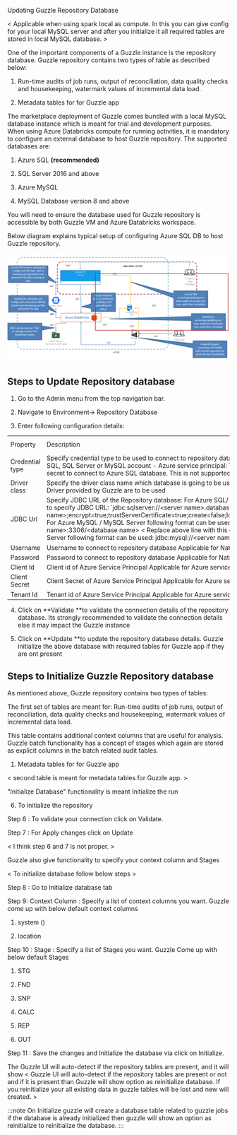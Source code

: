 Updating Guzzle Repository Database

< Applicable when using spark local as compute. In this you can give config for your local MySQL server and after you initialize it all required tables are stored in local MySQL database. >

One of the important components of a Guzzle instance is the repository database. Guzzle repository contains two types of table as described below: 

1. Run-time audits of job runs, output of reconciliation, data quality checks and housekeeping, watermark values of incremental data load. 

2. Metadata tables for for Guzzle app

The marketplace deployment of Guzzle comes bundled with a local MySQL database instance which is meant for trial and development purposes. When using Azure Databricks compute for running activities, it is mandatory to configure an external database to host Guzzle repository. The supported databases are: 

1. Azure SQL **(recommended)**

2. SQL Server 2016 and above

3. Azure MySQL

4. MySQL Database version 8 and above

You will need to ensure the database used for Guzzle repository is accessible by both Guzzle VM and Azure Databricks workspace.

Below diagram explains typical setup of configuring Azure SQL DB to host Guzzle repository.  

![repository database](/img/docs/how-to-guides/administrator/environment-config/repository_db01.png)

## Steps to Update Repository database

1. Go to the Admin menu from the top navigation bar.

2. Navigate to Environment-> Repository Database

3. Enter following configuration details:

<table>
  <tr>
    <td>Property </td>
    <td>Description</td>
    <td>Default Value</td>
    <td>Required</td>
  </tr>
  <tr>
    <td>Credential type</td>
    <td>Specify credential type to be used to connect to repository database:
- Native : This is native Azure SQL, SQL Server or MySQL account
- Azure service principal: To use Azure service principal and secret to connect to Azure SQL database. This is not supported for other database</td>
    <td>Native</td>
    <td>Yes</td>
  </tr>
  <tr>
    <td>Driver class</td>
    <td>Specify the driver class name which database is going to be used.
This can be left empty if standard Driver provided by Guzzle are to be used
</td>
    <td>None</td>
    <td>Yes</td>
  </tr>
  <tr>
    <td>JDBC Url</td>
    <td>Specify JDBC URL of the Repository database:
For Azure SQL/ SQL server, you can use below format to specify JDBC URL:
`jdbc:sqlserver://&lt;server name&gt;.database.windows.net;database=&lt;database name&gt;;encrypt=true;trustServerCertificate=true;create=false;loginTimeout=30;socketKeepAlive=true`
For Azure MySQL / MySQL Server following format can be used: jdbc:mysql://&lt;server name&gt;:3306/&lt;database name&gt;
      < Replace above line with this one 
               -For "Local" MySQL / MySQL Server following format can be used: jdbc:mysql://&lt;server name&gt;:3306/&lt;database name&gt; >
    </td>
    <td>None</td>
    <td>Yes</td>
  </tr>
  <tr>
    <td>Username</td>
    <td>Username to connect to repository database 
Applicable for Native credential type</td>
    <td>None</td>
    <td>Yes</td>
  </tr>
  <tr>
    <td>Password</td>
    <td>Password to connect to repository database Applicable for Native credential type</td>
    <td>None</td>
    <td>Yes</td>
  </tr>
  <tr>
    <td>Client Id</td>
    <td>Client id of Azure Service Principal
Applicable for Azure service principal credential type</td>
    <td>None</td>
    <td>Yes</td>
  </tr>
  <tr>
    <td>Client Secret</td>
    <td>Client Secret of Azure Service Principal
Applicable for Azure service principal credential type</td>
    <td>None</td>
    <td>Yes</td>
  </tr>
  <tr>
    <td>Tenant Id</td>
    <td>Tenant id of Azure Service Principal
Applicable for Azure service principal credential type</td>
    <td>None</td>
    <td>Yes</td>
  </tr>
</table>


4. Click on **Validate **to validate the connection details of the repository database. Its strongly recommended to validate the connection details else it may impact the Guzzle instance

5. Click on **Update **to update the repository database details. Guzzle initialize the above database with required tables for Guzzle app if they are ont present

## Steps to Initialize Guzzle Repository database

As mentioned above, Guzzle repository contains two types of tables:

The first set of tables are meant for: Run-time audits of job runs, output of reconciliation, data quality checks and housekeeping, watermark values of incremental data load. 

This table contains additional context columns that are useful for analysis. Guzzle batch functionality has a concept of stages which again are stored as explicit columns in the batch related audit tables. 

1. Metadata tables for for Guzzle app

< second table is meant for metadata tables for Guzzle app. >

"Initialize Database" functionality is meant Initialize the run 

6. To initialize the repository 

Step 6 : To validate your connection click on Validate.

Step 7 : For Apply changes click on Update

< I think step 6 and 7 is not proper. >

Guzzle also give functionality to specify your context column and Stages

< To initialize database follow below steps >

Step 8 : Go to Initialize database tab 

Step 9: Context Column : Specify a list of context columns you want. Guzzle come up with below default context columns 

1. system (<batch>)

2. location

Step 10 : Stage : Specify a list of Stages you want. Guzzle Come up with below default Stages 

1. STG

2. FND

3. SNP

4. CALC

5. REP

6. OUT

Step 11 :  Save the changes and Initialize the database via click on Initialize.

The Guzzle UI will auto-detect if the repository tables are present, and it will show
< Guzzle UI will auto-detect if the repository tables are present or not and if it is present than Guzzle will show option as reinitialize database. If you reinitialize your all existing data in guzzle tables will be lost and new will created. >

:::note
On Initialize guzzle will create a database table related to guzzle jobs if the database is already initialized then guzzle will show an option as reinitialize to reinitialize the database.
:::
